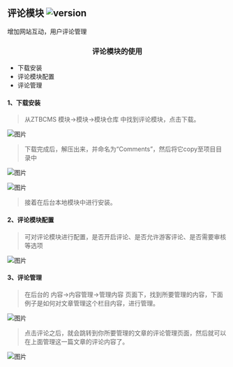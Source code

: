 ## 评论模块 ![version](https://img.shields.io/github/release/ztbcms/ztbcms-Comments.svg?maxAge=36000)

增加网站互动，用户评论管理
<center><h3>评论模块的使用</h3></center>
<ul>
    <li>下载安装</li>
    <li>评论模块配置</li>
    <li>评论管理</li>
</ul>

#### 1、下载安装

> 从ZTBCMS 模块->模块->模块仓库 中找到评论模块，点击下载。

![图片](https://dn-coding-net-production-pp.qbox.me/33bdd7fb-3b4f-4ecf-b2c2-179abcd95cee.png)

> 下载完成后，解压出来，并命名为“Comments”，然后将它copy至项目目录中

![图片](https://dn-coding-net-production-pp.qbox.me/55d65088-495c-4653-9d45-d370b91dcd03.png)

![图片](https://dn-coding-net-production-pp.qbox.me/2fbba797-ddae-4cfa-b793-873c42b69eb4.png)

> 接着在后台本地模块中进行安装。

#### 2、评论模块配置

> 可对评论模块进行配置，是否开启评论、是否允许游客评论、是否需要审核等选项

![图片](https://dn-coding-net-production-pp.qbox.me/3f2d73ed-b4c1-4008-b776-4770c7863e5a.png)

#### 3、评论管理
> 在后台的 内容->内容管理->管理内容 页面下，找到所要管理的内容，下面例子是如何对文章管理这个栏目内容，进行管理。

![图片](https://dn-coding-net-production-pp.qbox.me/14d0d28d-5f2d-4913-96d8-a8c7fdcf7c7a.png)

> 点击评论之后，就会跳转到你所要管理的文章的评论管理页面，然后就可以在上面管理这一篇文章的评论内容了。

![图片](https://dn-coding-net-production-pp.qbox.me/377ed1e0-3daa-426a-a2ca-2c96c8c1e131.png)
